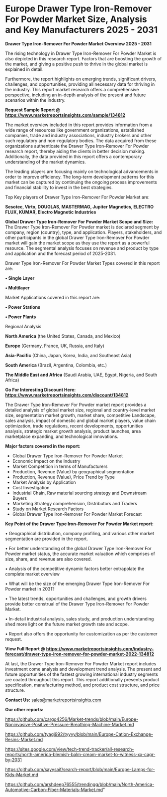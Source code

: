 # Europe Drawer Type Iron-Remover For Powder Market Size, Analysis and Key Manufacturers 2025 - 2031

<Strong> Drawer Type Iron-Remover For Powder Market Overview 2025 - 2031</strong>

The rising technology in Drawer Type Iron-Remover For Powder Market is also depicted in this research report. Factors that are boosting the growth of the market, and giving a positive push to thrive in the global market is explained in detail.

Furthermore, the report highlights on emerging trends, significant drivers, challenges, and opportunities, providing all necessary data for thriving in the industry. This report market research offers a comprehensive perspective, including an in-depth analysis of the present and future scenarios within the industry.

<strong>Request Sample Report @ <a href=https://www.marketreportsinsights.com/sample/134812>https://www.marketreportsinsights.com/sample/134812</a></strong>

The market overview included in this report provides information from a wide range of resources like government organizations, established companies, trade and industry associations, industry brokers and other such regulatory and non-regulatory bodies. The data acquired from these organizations authenticate the Drawer Type Iron-Remover For Powder research report, thereby aiding the clients in better decision making. Additionally, the data provided in this report offers a contemporary understanding of the market dynamics.

The leading players are focusing mainly on technological advancements in order to improve efficiency. The long-term development patterns for this market can be captured by continuing the ongoing process improvements and financial stability to invest in the best strategies.

Top Key players of Drawer Type Iron-Remover For Powder Market are:

<strong>Sesotec, Virto, DOUGLAS, MASTERMAG, Jupiter Magnetics, ELECTRO FLUX, KUMAR, Electro Magnetic Industries</strong>

<strong><b>Global Drawer Type Iron-Remover For Powder Market Scope and Size:</b></strong>
The Drawer Type Iron-Remover For Powder market is declared segment by company, region (country), type, and application. Players, stakeholders, and other participants in the global Drawer Type Iron-Remover For Powder market will gain the market scope as they use the report as a powerful resource. The segmental analysis focuses on revenue and product by type and application and the forecast period of 2025-2031.

Drawer Type Iron-Remover For Powder Market Types covered in this report are:

<strong>• Single Layer

• Multilayer</strong>

Market Applications covered in this report are:

<strong>• Power Stations

• Power Plants</strong> 

Regional Analysis

<strong>North America</strong> (the United States, Canada, and Mexico)

<strong>Europe</strong> (Germany, France, UK, Russia, and Italy)

<strong>Asia-Pacific</strong> (China, Japan, Korea, India, and Southeast Asia)

<strong>South America</strong> (Brazil, Argentina, Colombia, etc.)

<strong>The Middle East and Africa</strong> (Saudi Arabia, UAE, Egypt, Nigeria, and South Africa)

<strong>Go For Interesting Discount Here: <a href=https://www.marketreportsinsights.com/discount/134812>https://www.marketreportsinsights.com/discount/134812</a></strong>

The Drawer Type Iron-Remover For Powder market report provides a detailed analysis of global market size, regional and country-level market size, segmentation market growth, market share, competitive Landscape, sales analysis, impact of domestic and global market players, value chain optimization, trade regulations, recent developments, opportunities analysis, strategic market growth analysis, product launches, area marketplace expanding, and technological innovations.

<strong><b>Major factors covered in the report:</b></strong>
<ul>
  <li>Global Drawer Type Iron-Remover For Powder Market </li>
  <li>Economic Impact on the Industry</li>
  <li>Market Competition in terms of Manufacturers</li>
  <li>Production, Revenue (Value) by geographical segmentation</li>
  <li>Production, Revenue (Value), Price Trend by Type</li>
  <li>Market Analysis by Application</li>
  <li>Cost Investigation</li>
  <li>Industrial Chain, Raw material sourcing strategy and Downstream Buyers</li>
  <li>Marketing Strategy comprehension, Distributors and Traders</li>
  <li>Study on Market Research Factors</li>
  <li>Global Drawer Type Iron-Remover For Powder Market Forecast</li>
</ul>

<strong><b>Key Point of the Drawer Type Iron-Remover For Powder Market report:</b></strong>

• Geographical distribution, company profiling, and various other market segmentation are provided in the report.

• For better understanding of the global Drawer Type Iron-Remover For Powder market status, the accurate market valuation which comprises of size, share, and revenue are also covered.

• Analysis of the competitive dynamic factors better extrapolate the complete market overview

• What will be the size of the emerging Drawer Type Iron-Remover For Powder market in 2031?

• The latest trends, opportunities and challenges, and growth drivers provide better construal of the Drawer Type Iron-Remover For Powder Market.

• In-detail industrial analysis, sales study, and production understanding shed more light on the future market growth rate and scope.

• Report also offers the opportunity for customization as per the customer request.

<strong><b>View Full Report @ <a href=https://www.marketreportsinsights.com/industry-forecast/drawer-type-iron-remover-for-powder-market-2022-134812>https://www.marketreportsinsights.com/industry-forecast/drawer-type-iron-remover-for-powder-market-2022-134812</a></b></strong>


At last, the Drawer Type Iron-Remover For Powder Market report includes investment come analysis and development trend analysis. The present and future opportunities of the fastest growing international industry segments are coated throughout this report. This report additionally presents product specification, manufacturing method, and product cost structure, and price structure.

<strong>Contact Us:</strong>
sales@marketreportsinsights.com

<strong>Our other reports:</strong>

<a href=https://github.com/cargo4256/Market-trends/blob/main/Europe-Noninvasive-Positive-Pressure-Breathing-Machine-Market.md>https://github.com/cargo4256/Market-trends/blob/main/Europe-Noninvasive-Positive-Pressure-Breathing-Machine-Market.md</a>

<a href=https://github.com/tyagi992/tyyyy/blob/main/Europe-Cation-Exchange-Resins-Market.md>https://github.com/tyagi992/tyyyy/blob/main/Europe-Cation-Exchange-Resins-Market.md</a>

<a href=https://sites.google.com/view/tech-trend-tracker/all-research-reports/north-america-blemish-balm-cream-market-to-witness-xx-cagr-by-2031>https://sites.google.com/view/tech-trend-tracker/all-research-reports/north-america-blemish-balm-cream-market-to-witness-xx-cagr-by-2031</a>

<a href=https://github.com/sayysaif/search-report/blob/main/Europe-Lamps-for-Kids-Market.md>https://github.com/sayysaif/search-report/blob/main/Europe-Lamps-for-Kids-Market.md</a>

<a href=https://github.com/arshdeep76555/trendingg/blob/main/North-America-Automotive-Carbon-Fiber-Materials-Market.md>https://github.com/arshdeep76555/trendingg/blob/main/North-America-Automotive-Carbon-Fiber-Materials-Market.md</a>"
